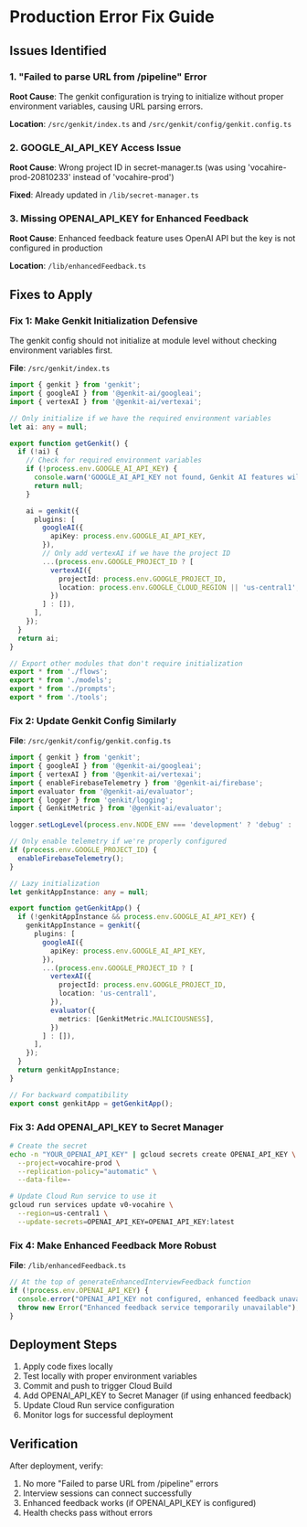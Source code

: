 # Production Error Fix Guide

## Issues Identified

### 1. "Failed to parse URL from /pipeline" Error

**Root Cause**: The genkit configuration is trying to initialize without proper environment variables, causing URL parsing errors.

**Location**: `/src/genkit/index.ts` and `/src/genkit/config/genkit.config.ts`

### 2. GOOGLE_AI_API_KEY Access Issue

**Root Cause**: Wrong project ID in secret-manager.ts (was using 'vocahire-prod-20810233' instead of 'vocahire-prod')

**Fixed**: Already updated in `/lib/secret-manager.ts`

### 3. Missing OPENAI_API_KEY for Enhanced Feedback

**Root Cause**: Enhanced feedback feature uses OpenAI API but the key is not configured in production

**Location**: `/lib/enhancedFeedback.ts`

## Fixes to Apply

### Fix 1: Make Genkit Initialization Defensive

The genkit config should not initialize at module level without checking environment variables first.

**File**: `/src/genkit/index.ts`
```typescript
import { genkit } from 'genkit';
import { googleAI } from '@genkit-ai/googleai';
import { vertexAI } from '@genkit-ai/vertexai';

// Only initialize if we have the required environment variables
let ai: any = null;

export function getGenkit() {
  if (!ai) {
    // Check for required environment variables
    if (!process.env.GOOGLE_AI_API_KEY) {
      console.warn('GOOGLE_AI_API_KEY not found, Genkit AI features will be disabled');
      return null;
    }

    ai = genkit({
      plugins: [
        googleAI({
          apiKey: process.env.GOOGLE_AI_API_KEY,
        }),
        // Only add vertexAI if we have the project ID
        ...(process.env.GOOGLE_PROJECT_ID ? [
          vertexAI({
            projectId: process.env.GOOGLE_PROJECT_ID,
            location: process.env.GOOGLE_CLOUD_REGION || 'us-central1',
          })
        ] : []),
      ],
    });
  }
  return ai;
}

// Export other modules that don't require initialization
export * from './flows';
export * from './models';
export * from './prompts';
export * from './tools';
```

### Fix 2: Update Genkit Config Similarly

**File**: `/src/genkit/config/genkit.config.ts`
```typescript
import { genkit } from 'genkit';
import { googleAI } from '@genkit-ai/googleai';
import { vertexAI } from '@genkit-ai/vertexai';
import { enableFirebaseTelemetry } from '@genkit-ai/firebase';
import evaluator from '@genkit-ai/evaluator';
import { logger } from 'genkit/logging';
import { GenkitMetric } from '@genkit-ai/evaluator';

logger.setLogLevel(process.env.NODE_ENV === 'development' ? 'debug' : 'info');

// Only enable telemetry if we're properly configured
if (process.env.GOOGLE_PROJECT_ID) {
  enableFirebaseTelemetry();
}

// Lazy initialization
let genkitAppInstance: any = null;

export function getGenkitApp() {
  if (!genkitAppInstance && process.env.GOOGLE_AI_API_KEY) {
    genkitAppInstance = genkit({
      plugins: [
        googleAI({
          apiKey: process.env.GOOGLE_AI_API_KEY,
        }),
        ...(process.env.GOOGLE_PROJECT_ID ? [
          vertexAI({
            projectId: process.env.GOOGLE_PROJECT_ID,
            location: 'us-central1',
          }),
          evaluator({
            metrics: [GenkitMetric.MALICIOUSNESS],
          })
        ] : []),
      ],
    });
  }
  return genkitAppInstance;
}

// For backward compatibility
export const genkitApp = getGenkitApp();
```

### Fix 3: Add OPENAI_API_KEY to Secret Manager

```bash
# Create the secret
echo -n "YOUR_OPENAI_API_KEY" | gcloud secrets create OPENAI_API_KEY \
  --project=vocahire-prod \
  --replication-policy="automatic" \
  --data-file=-

# Update Cloud Run service to use it
gcloud run services update v0-vocahire \
  --region=us-central1 \
  --update-secrets=OPENAI_API_KEY=OPENAI_API_KEY:latest
```

### Fix 4: Make Enhanced Feedback More Robust

**File**: `/lib/enhancedFeedback.ts`
```typescript
// At the top of generateEnhancedInterviewFeedback function
if (!process.env.OPENAI_API_KEY) {
  console.error("OPENAI_API_KEY not configured, enhanced feedback unavailable");
  throw new Error("Enhanced feedback service temporarily unavailable");
}
```

## Deployment Steps

1. Apply code fixes locally
2. Test locally with proper environment variables
3. Commit and push to trigger Cloud Build
4. Add OPENAI_API_KEY to Secret Manager (if using enhanced feedback)
5. Update Cloud Run service configuration
6. Monitor logs for successful deployment

## Verification

After deployment, verify:
1. No more "Failed to parse URL from /pipeline" errors
2. Interview sessions can connect successfully
3. Enhanced feedback works (if OPENAI_API_KEY is configured)
4. Health checks pass without errors
